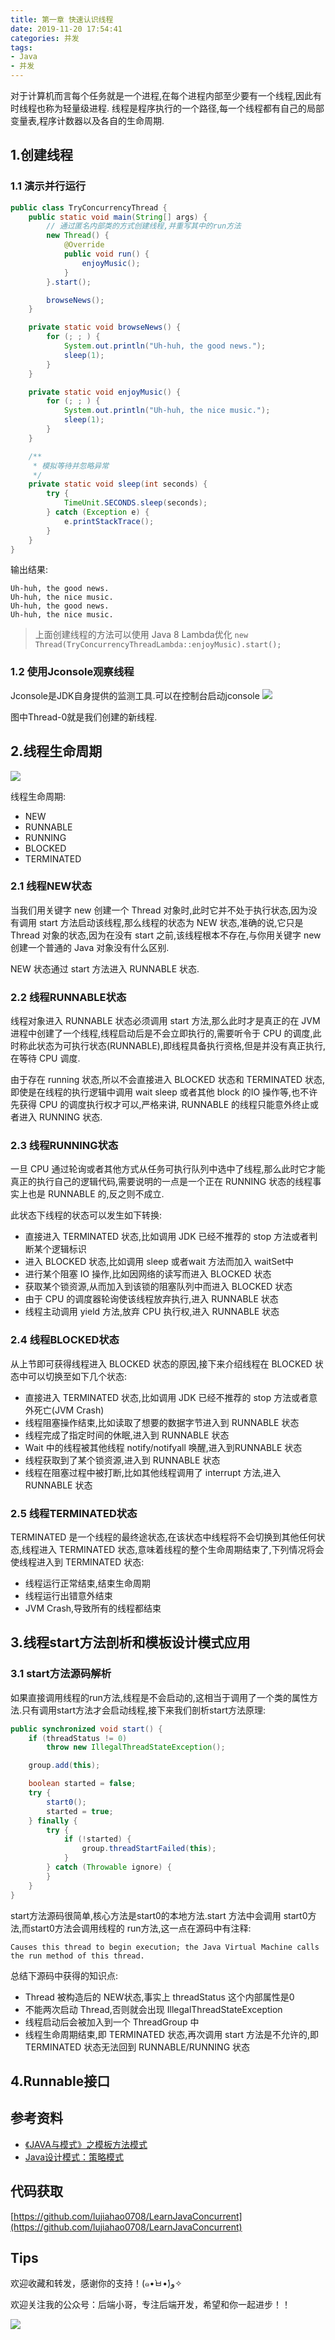 ```yaml
---
title: 第一章 快速认识线程
date: 2019-11-20 17:54:41
categories: 并发
tags:
- Java
- 并发
---
```


对于计算机而言每个任务就是一个进程,在每个进程内部至少要有一个线程,因此有时线程也称为轻量级进程.
线程是程序执行的一个路径,每一个线程都有自己的局部变量表,程序计数器以及各自的生命周期.

## 1.创建线程

### 1.1 演示并行运行
```java
public class TryConcurrencyThread {
    public static void main(String[] args) {
        // 通过匿名内部类的方式创建线程,并重写其中的run方法
        new Thread() {
            @Override
            public void run() {
                enjoyMusic();
            }
        }.start();

        browseNews();
    }

    private static void browseNews() {
        for (; ; ) {
            System.out.println("Uh-huh, the good news.");
            sleep(1);
        }
    }

    private static void enjoyMusic() {
        for (; ; ) {
            System.out.println("Uh-huh, the nice music.");
            sleep(1);
        }
    }

    /**
     * 模拟等待并忽略异常
     */
    private static void sleep(int seconds) {
        try {
            TimeUnit.SECONDS.sleep(seconds);
        } catch (Exception e) {
            e.printStackTrace();
        }
    }
}
```

输出结果:
```
Uh-huh, the good news.
Uh-huh, the nice music.
Uh-huh, the good news.
Uh-huh, the nice music.
```

> 上面创建线程的方法可以使用 Java 8 Lambda优化 `new Thread(TryConcurrencyThreadLambda::enjoyMusic).start();`

### 1.2 使用Jconsole观察线程
Jconsole是JDK自身提供的监测工具.可以在控制台启动jconsole
![](https://raw.githubusercontent.com/lujiahao0708/PicRepo/master/blogPic/%E3%80%8AJava%20%E9%AB%98%E5%B9%B6%E5%8F%91%E7%BC%96%E7%A8%8B%E8%AF%A6%E8%A7%A3-%E5%A4%9A%E7%BA%BF%E7%A8%8B%E4%B8%8E%E6%9E%B6%E6%9E%84%E8%AE%BE%E8%AE%A1%E3%80%8B%E8%AF%BB%E4%B9%A6%E7%AC%94%E8%AE%B0/01.%E5%BF%AB%E9%80%9F%E8%AE%A4%E8%AF%86%E7%BA%BF%E7%A8%8B/jconsole.png)

图中Thread-0就是我们创建的新线程.

## 2.线程生命周期
![](https://raw.githubusercontent.com/lujiahao0708/PicRepo/master/blogPic/%E3%80%8AJava%20%E9%AB%98%E5%B9%B6%E5%8F%91%E7%BC%96%E7%A8%8B%E8%AF%A6%E8%A7%A3-%E5%A4%9A%E7%BA%BF%E7%A8%8B%E4%B8%8E%E6%9E%B6%E6%9E%84%E8%AE%BE%E8%AE%A1%E3%80%8B%E8%AF%BB%E4%B9%A6%E7%AC%94%E8%AE%B0/01.%E5%BF%AB%E9%80%9F%E8%AE%A4%E8%AF%86%E7%BA%BF%E7%A8%8B/%E7%BA%BF%E7%A8%8B%E7%94%9F%E5%91%BD%E5%91%A8%E6%9C%9F.png)

线程生命周期:
- NEW
- RUNNABLE
- RUNNING
- BLOCKED
- TERMINATED

### 2.1 线程NEW状态
当我们用关键字 new 创建一个 Thread 对象时,此时它并不处于执行状态,因为没有调用 start 方法启动该线程,那么线程的状态为 NEW 状态,准确的说,它只是 Thread 对象的状态,因为在没有 start 之前,该线程根本不存在,与你用关键字 new 创建一个普通的 Java 对象没有什么区别.

NEW 状态通过 start 方法进入 RUNNABLE 状态.

### 2.2 线程RUNNABLE状态
线程对象进入 RUNNABLE 状态必须调用 start 方法,那么此时才是真正的在 JVM 进程中创建了一个线程,线程启动后是不会立即执行的,需要听令于 CPU 的调度,此时称此状态为可执行状态(RUNNABLE),即线程具备执行资格,但是并没有真正执行,在等待 CPU 调度.

由于存在 running 状态,所以不会直接进入 BLOCKED 状态和 TERMINATED 状态,即使是在线程的执行逻辑中调用 wait sleep 或者其他 block 的IO 操作等,也不许先获得 CPU 的调度执行权才可以,严格来讲, RUNNABLE 的线程只能意外终止或者进入 RUNNING 状态.

### 2.3 线程RUNNING状态
一旦 CPU 通过轮询或者其他方式从任务可执行队列中选中了线程,那么此时它才能真正的执行自己的逻辑代码,需要说明的一点是一个正在 RUNNING 状态的线程事实上也是 RUNNABLE 的,反之则不成立.

此状态下线程的状态可以发生如下转换:
- 直接进入 TERMINATED 状态,比如调用 JDK 已经不推荐的 stop 方法或者判断某个逻辑标识
- 进入 BLOCKED 状态,比如调用 sleep 或者wait 方法而加入 waitSet中
- 进行某个阻塞 IO 操作,比如因网络的读写而进入 BLOCKED 状态
- 获取某个锁资源,从而加入到该锁的阻塞队列中而进入 BLOCKED 状态
- 由于 CPU 的调度器轮询使该线程放弃执行,进入 RUNNABLE 状态
- 线程主动调用 yield 方法,放弃 CPU 执行权,进入 RUNNABLE 状态


### 2.4 线程BLOCKED状态 
从上节即可获得线程进入 BLOCKED 状态的原因,接下来介绍线程在 BLOCKED 状态中可以切换至如下几个状态:
- 直接进入 TERMINATED 状态,比如调用 JDK 已经不推荐的 stop 方法或者意外死亡(JVM Crash)
- 线程阻塞操作结束,比如读取了想要的数据字节进入到 RUNNABLE 状态
- 线程完成了指定时间的休眠,进入到 RUNNABLE 状态
- Wait 中的线程被其他线程 notify/notifyall 唤醒,进入到RUNNABLE 状态
- 线程获取到了某个锁资源,进入到 RUNNABLE 状态
- 线程在阻塞过程中被打断,比如其他线程调用了 interrupt 方法,进入 RUNNABLE 状态

### 2.5 线程TERMINATED状态
TERMINATED 是一个线程的最终途状态,在该状态中线程将不会切换到其他任何状态,线程进入 TERMINATED 状态,意味着线程的整个生命周期结束了,下列情况将会使线程进入到 TERMINATED 状态:
- 线程运行正常结束,结束生命周期
- 线程运行出错意外结束
- JVM Crash,导致所有的线程都结束

## 3.线程start方法剖析和模板设计模式应用

### 3.1 start方法源码解析
如果直接调用线程的run方法,线程是不会启动的,这相当于调用了一个类的属性方法.只有调用start方法才会启动线程,接下来我们剖析start方法原理:
```java
public synchronized void start() {
    if (threadStatus != 0)
        throw new IllegalThreadStateException();

    group.add(this);

    boolean started = false;
    try {
        start0();
        started = true;
    } finally {
        try {
            if (!started) {
                group.threadStartFailed(this);
            }
        } catch (Throwable ignore) {
        }
    }
}
```

start方法源码很简单,核心方法是start0的本地方法.start 方法中会调用 start0方法,而start0方法会调用线程的 run方法,这一点在源码中有注释:
```
Causes this thread to begin execution; the Java Virtual Machine calls the run method of this thread.
```

总结下源码中获得的知识点:
- Thread 被构造后的 NEW状态,事实上 threadStatus 这个内部属性是0
- 不能两次启动 Thread,否则就会出现 IllegalThreadStateException
- 线程启动后会被加入到一个 ThreadGroup 中
- 线程生命周期结束,即 TERMINATED 状态,再次调用 start 方法是不允许的,即 TERMINATED 状态无法回到 RUNNABLE/RUNNING 状态



## 4.Runnable接口


## 参考资料
- [《JAVA与模式》之模板方法模式](https://www.cnblogs.com/java-my-life/archive/2012/05/14/2495235.html)
- [Java设计模式：策略模式](http://ifeve.com/java-example-of-strategy-pattern/)

## 代码获取
[https://github.com/lujiahao0708/LearnJavaConcurrent](https://github.com/lujiahao0708/LearnJavaConcurrent)

## Tips
欢迎收藏和转发，感谢你的支持！(๑•̀ㅂ•́)و✧ 

欢迎关注我的公众号：后端小哥，专注后端开发，希望和你一起进步！！

![](https://github.com/lujiahao0708/PicRepo/raw/master/公众号二维码.jpg)

